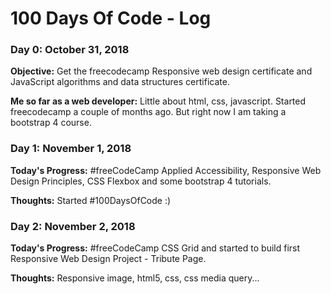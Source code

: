 # 100 Days Of Code - Log

### Day 0: October 31, 2018

**Objective:** Get the freecodecamp Responsive web design certificate and JavaScript algorithms and data structures certificate.

**Me so far as a web developer:** Little about html, css, javascript. Started freecodecamp a couple of months ago. But right now I am taking a bootstrap 4 course.


### Day 1: November 1, 2018

**Today's Progress:** #freeCodeCamp Applied Accessibility, Responsive Web Design Principles, CSS Flexbox and some bootstrap 4 tutorials.

**Thoughts:** Started #100DaysOfCode :)


### Day 2: November 2, 2018

**Today's Progress:** #freeCodeCamp CSS Grid and started to build first Responsive Web Design Project - Tribute Page.

**Thoughts:** Responsive image, html5, css, css media query...







